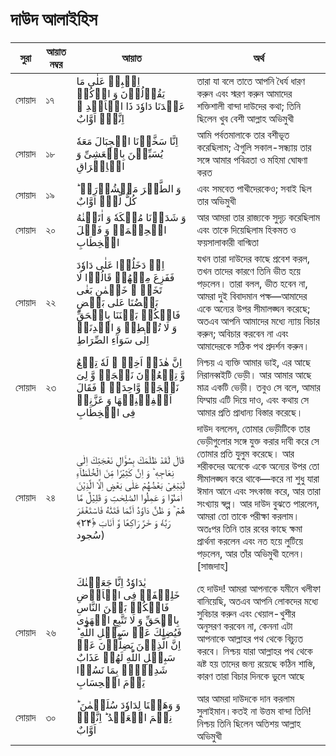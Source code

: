 # দাউদ আলাইহিস
|সুরা|আয়াত নম্বর|আয়াত|অর্থ|
|---|---|---|---| 
|সোয়াদ|১৭|اِصۡبِرۡ عَلٰی مَا یَقُوۡلُوۡنَ وَ اذۡكُرۡ عَبۡدَنَا دَاوٗدَ ذَا الۡاَیۡدِ ۚ اِنَّهٗۤ اَوَّابٌ|তারা যা বলে তাতে আপনি ধৈর্য ধারণ করুন এবং স্মরণ করুন আমাদের শক্তিশালী বান্দা দাউদের কথা; তিনি ছিলেন খুব বেশী আল্লাহ অভিমুখী|
|সোয়াদ|১৮|اِنَّا سَخَّرۡنَا الۡجِبَالَ مَعَهٗ یُسَبِّحۡنَ بِالۡعَشِیِّ وَ الۡاِشۡرَاقِ|আমি পর্বতমালাকে তার বশীভূত করেছিলাম; ঐগুলি সকাল-সন্ধ্যায় তার সঙ্গে আমার পবিত্রতা ও মহিমা ঘোষণা করত|
|সোয়াদ|১৯|وَ الطَّیۡرَ مَحۡشُوۡرَۃً ؕ كُلٌّ لَّهٗۤ اَوَّابٌ|এবং সমবেত পাখীদেরকেও; সবাই ছিল তার অভিমুখী|
|সোয়াদ|২০| وَ شَدَدۡنَا مُلۡكَهٗ وَ اٰتَیۡنٰهُ الۡحِكۡمَۃَ وَ فَصۡلَ الۡخِطَابِ|আর আমরা তার রাজ্যকে সুদৃঢ় করেছিলাম এবং তাকে দিয়েছিলাম হিকমত ও ফয়সালাকারী বাগ্মিতা|
|সোয়াদ|২২| اِذۡ دَخَلُوۡا عَلٰی دَاوٗدَ فَفَزِعَ مِنۡهُمۡ قَالُوۡا لَا تَخَفۡ ۚ خَصۡمٰنِ بَغٰی بَعۡضُنَا عَلٰی بَعۡضٍ فَاحۡكُمۡ بَیۡنَنَا بِالۡحَقِّ وَ لَا تُشۡطِطۡ وَ اهۡدِنَاۤ اِلٰی سَوَآءِ الصِّرَاطِ|যখন তারা দাউদের কাছে প্রবেশ করল, তখন তাদের কারণে তিনি ভীত হয়ে পড়লেন। তারা বলল, ভীত হবেন না, আমরা দুই বিবাদমান পক্ষ—আমাদের একে অন্যের উপর সীমালঙ্ঘন করেছে; অতএব আপনি আমাদের মধ্যে ন্যায় বিচার করুন; অবিচার করবেন না এবং আমাদেরকে সঠিক পথ প্রদর্শন করুন।|
|সোয়াদ|২৩ |  اِنَّ هٰذَاۤ اَخِیۡ ۟ لَهٗ تِسۡعٌ وَّ تِسۡعُوۡنَ نَعۡجَۃً وَّ لِیَ نَعۡجَۃٌ وَّاحِدَۃٌ ۟ فَقَالَ اَكۡفِلۡنِیۡهَا وَ عَزَّنِیۡ فِی الۡخِطَابِ|নিশ্চয় এ ব্যক্তি আমার ভাই, এর আছে নিরানব্বইটি ভেড়ী। আর আমার আছে মাত্র একটি ভেড়ী। তবুও সে বলে, আমার যিম্মায় এটি দিয়ে দাও, এবং কথায় সে আমার প্ৰতি প্রাধান্য বিস্তার করেছে।|
|সোয়াদ|২৪|قَالَ لَقَدۡ ظَلَمَكَ بِسُؤَالِ نَعۡجَتِكَ اِلٰی نِعَاجِهٖ ؕ وَ اِنَّ كَثِیۡرًا مِّنَ الۡخُلَطَآءِ لَیَبۡغِیۡ بَعۡضُهُمۡ عَلٰی بَعۡضٍ اِلَّا الَّذِیۡنَ اٰمَنُوۡا وَ عَمِلُوا الصّٰلِحٰتِ وَ قَلِیۡلٌ مَّا هُمۡ ؕ وَ ظَنَّ دَاوٗدُ اَنَّمَا فَتَنّٰهُ فَاسۡتَغۡفَرَ رَبَّهٗ وَ خَرَّ رَاكِعًا وَّ اَنَابَ ﴿ٛ۲۴﴾ (سُجود‎‎|দাউদ বললেন, তোমার ভেড়ীটিকে তার ভেড়ীগুলোর সঙ্গে যুক্ত করার দাবী করে সে তোমার প্রতি যুলুম করেছে। আর শরীকদের অনেকে একে অন্যের উপর তো সীমালঙ্ঘন করে থাকে—করে না শুধু যারা ঈমান আনে এবং সৎকাজ করে, আর তারা সংখ্যায় স্বল্প। আর দাউদ বুঝতে পারলেন, আমরা তো তাকে পরীক্ষা করলাম। অতঃপর তিনি তার রবের কাছে ক্ষমা প্রার্থনা করলেন এবং নত হয়ে লুটিয়ে পড়লেন, আর তাঁর অভিমুখী হলেন। [সাজদাহ] |
|সোয়াদ|২৬| یٰدَاوٗدُ اِنَّا جَعَلۡنٰكَ خَلِیۡفَۃً فِی الۡاَرۡضِ فَاحۡكُمۡ بَیۡنَ النَّاسِ بِالۡحَقِّ وَ لَا تَتَّبِعِ الۡهَوٰی فَیُضِلَّكَ عَنۡ سَبِیۡلِ اللّٰهِ ؕ اِنَّ الَّذِیۡنَ یَضِلُّوۡنَ عَنۡ سَبِیۡلِ اللّٰهِ لَهُمۡ عَذَابٌ شَدِیۡدٌۢ بِمَا نَسُوۡا یَوۡمَ الۡحِسَابِ|হে দাউদ! আমরা আপনাকে যমীনে খলীফা বানিয়েছি, অতএব আপনি লোকদের মধ্যে সুবিচার করুন এবং খেয়াল-খুশীর অনুসরণ করবেন না, কেননা এটা আপনাকে আল্লাহর পথ থেকে বিচ্যুত করবে। নিশ্চয় যারা আল্লাহর পথ থেকে ভ্ৰষ্ট হয় তাদের জন্য রয়েছে কঠিন শাস্তি, কারণ তারা বিচার দিনকে ভুলে আছে|
|সোয়াদ|৩০|وَ وَهَبۡنَا لِدَاوٗدَ سُلَیۡمٰنَ ؕ نِعۡمَ الۡعَبۡدُ ؕ اِنَّهٗۤ اَوَّابٌ|আর আমরা দাউদকে দান করলাম সুলাইমান।কতই না উত্তম বান্দা তিনি! নিশ্চয় তিনি ছিলেন অতিশয় আল্লাহ অভিমুখী|
